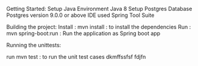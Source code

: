Getting Started:
Setup Java Environment
  Java 8
Setup Postgres Database
  Postgres version 9.0.0 or above
IDE used
  Spring Tool Suite

Building the project:
  Install : mvn install : to install the dependencies
  Run : mvn spring-boot:run : Run the application as Spring boot app

Running the unittests:

run mvn test : to run the unit test cases dkmffssfsf fdjfn



